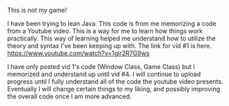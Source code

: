 This is not my game!

I have been trying to lean Java. This code is from me memorizing a code from a Youtube video. 
This is a way for me to learn how things work practically. This way of learning helped me understand
how to utilize the theory and syntax I've been keeping up with. 
The link for vid #1 is here. https://www.youtube.com/watch?v=1gir2R7G9ws

I have only posted vid 1's code (Window Class, Game Class) but I memorized and understand up until vid #4.
I will continue to upload progress until I fully understand all of the code the youtube video presents.
Eventually I will change certain things to my liking, and possibly improving the overall code once I am 
more advanced.